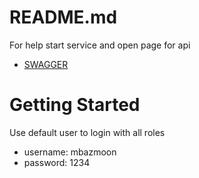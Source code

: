 # README.md
For help start service and open page for api
* [SWAGGER](http://localhost:8080/api/swagger-ui/index.html)

# Getting Started
Use default user to login with all roles
* username: mbazmoon 
* password: 1234